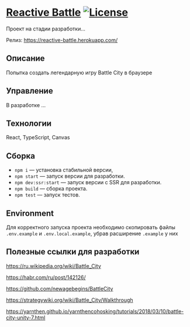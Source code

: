 # [Reactive Battle](https://reactive-battle.herokuapp.com/) [![License](https://img.shields.io/badge/license-MIT-green)](https://opensource.org/licenses/MIT)
Проект на стадии разработки...

Релиз: https://reactive-battle.herokuapp.com/

## Описание
Попытка создать легендарную игру Battle City в браузере

## Управление
В разработке ...

## Технологии
React, TypeScript, Canvas

## Сборка
* `npm i` — установка стабильной версии,
* `npm start` — запуск версии для разработки.
* `npm dev:ssr:start` — запуск версии c SSR для разработки.
* `npm build` — сборка проекта.
* `npm test` — запуск тестов.

## Environment
Для корректного запуска проекта необходимо скопировать файлы `.env.example` и `.env.local.example`, убрав расширение `.example` у них

## Полезные ссылки для разработки
https://ru.wikipedia.org/wiki/Battle_City

https://habr.com/ru/post/142126/

https://github.com/newagebegins/BattleCity

https://strategywiki.org/wiki/Battle_City/Walkthrough

https://yarnthen.github.io/yarnthencohosking/tutorials/2018/03/10/battle-city-unity-7.html
